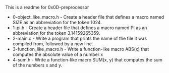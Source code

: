 This is a readme for 0x0D-preprocessor

* 0-object_like_macro.h - Create a header file that defines a macro named SIZE as an abbreviation for the token 1024.
* 1-pi.h - Create a header file that defines a macro named PI as an abbreviation for the token 3.14159265359.
* 2-main.c - Write a program that prints the name of the file it was compiled from, followed by a new line.
* 3-function_like_macro.h - Write a function-like macro ABS(x) that computes the absolute value of a number x
* 4-sum.h - Write a function-like macro SUM(x, y) that computes the sum of the numbers x and y.
